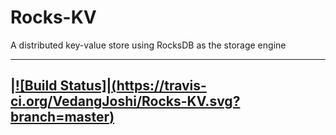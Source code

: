 # Rocks-KV
A distributed key-value store using RocksDB as the storage engine

 ----------------
|[![Build Status]|(https://travis-ci.org/VedangJoshi/Rocks-KV.svg?branch=master)](https://travis-ci.org/VedangJoshi/Rocks-KV)
 ----------------
